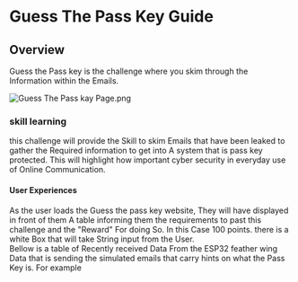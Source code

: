 # Guess The Pass Key Guide

## Overview

Guess the Pass key is the challenge where you skim through 
the Information within the Emails.

<img alt="Guess The Pass kay Page.png" src="Guess The Pass kay Page.png"/> 

### skill learning 

this challenge will provide the Skill to skim Emails that have been leaked to gather the Required information 
to get into A system that is pass key protected. This will highlight how important cyber security in everyday use of 
Online Communication. 

#### User Experiences

As the user loads the Guess the pass key website, They will have displayed in front of them A table informing them 
the requirements to past this challenge and the "Reward" For doing So. In this Case 100 points. there is a white Box
that will take String input from the User.  
Bellow is a table of Recently received Data From the ESP32 feather wing Data that is sending 
the simulated emails that carry hints on what the Pass Key is. For example  

